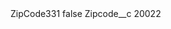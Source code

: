<?xml version="1.0" encoding="UTF-8"?>
<CustomMetadata xmlns="http://soap.sforce.com/2006/04/metadata" xmlns:xsi="http://www.w3.org/2001/XMLSchema-instance" xmlns:xsd="http://www.w3.org/2001/XMLSchema">
    <label>ZipCode331</label>
    <protected>false</protected>
    <values>
        <field>Zipcode__c</field>
        <value xsi:type="xsd:string">20022</value>
    </values>
</CustomMetadata>
